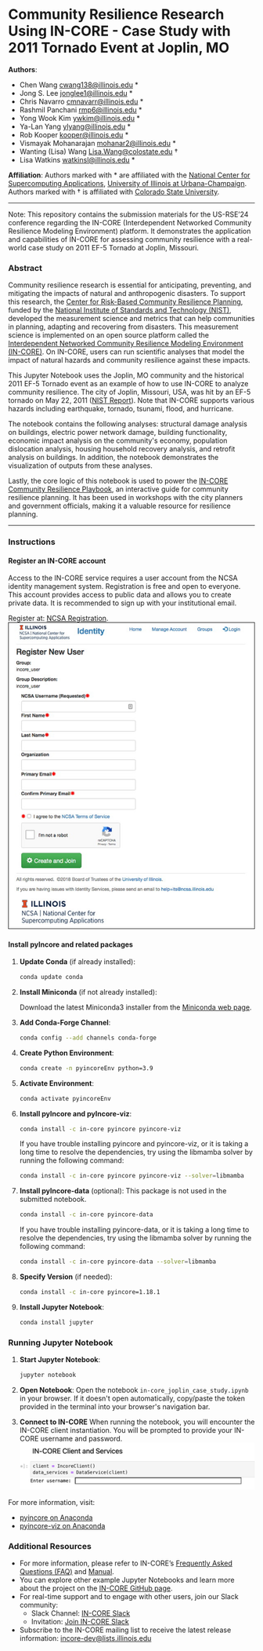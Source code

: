 # Community Resilience Research Using IN-CORE - Case Study with 2011 Tornado Event at Joplin, MO 

**Authors**:

- Chen Wang <cwang138@illinois.edu> *
- Jong S. Lee <jonglee1@illinois.edu> *
- Chris Navarro <cmnavarr@illinois.edu> *
- Rashmil Panchani <rmp6@illinois.edu> *
- Yong Wook Kim <ywkim@illinois.edu> *
- Ya-Lan Yang <ylyang@illinois.edu> *
- Rob Kooper <kooper@illinois.edu> *
- Vismayak Mohanarajan <mohanar2@illinois.edu> *
- Wanting (Lisa) Wang <Lisa.Wang@colostate.edu> †
- Lisa Watkins <watkinsl@illinois.edu> *

**Affiliation**:
Authors marked with * are affiliated with the [National Center for Supercomputing Applications](https://www.ncsa.illinois.edu/), [University of Illinois at Urbana-Champaign](https://illinois.edu/).
Authors marked with † is affiliated with [Colorado State University](https://www.colostate.edu/).

---

Note: This repository contains the submission materials for the US-RSE’24 conference regarding the IN-CORE (Interdependent Networked Community Resilience Modeling Environment) platform. It demonstrates the application and capabilities of IN-CORE for assessing community resilience with a real-world case study on 2011 EF-5 Tornado at Joplin, Missouri.

### Abstract

Community resilience research is essential for anticipating, preventing, and mitigating the impacts of natural and anthropogenic disasters. To support this research, the [Center for Risk-Based Community Resilience Planning](http://resilience.colostate.edu/), funded by the [National Institute of Standards and Technology (NIST)](https://www.nist.gov/), developed the measurement science and metrics that can help communities in planning, adapting and recovering from disasters. This measurement science is implemented on an open source platform called the [Interdependent Networked Community Resilience Modeling Environment (IN-CORE)](https://incore.ncsa.illinois.edu/). On IN-CORE, users can run scientific analyses that model the impact of natural hazards and community resilience against these impacts.

This Jupyter Notebook uses the Joplin, MO community and the historical 2011 EF-5 Tornado event as an example of how to use IN-CORE to analyze community resilience. The city of Joplin, Missouri, USA, was hit by an EF-5 
tornado on May 22, 2011 ([NIST Report](https://nvlpubs.nist.gov/nistpubs/NCSTAR/NIST.NCSTAR.3.pdf)). Note that 
IN-CORE supports various hazards including earthquake, tornado, tsunami, flood, and hurricane.
 
The notebook contains the following analyses: structural damage analysis on buildings, electric power network damage, building functionality, economic impact analysis on the community's economy, population dislocation analysis, housing 
household recovery analysis, and retrofit analysis on buildings. In addition, the notebook demonstrates the visualization of outputs from these analyses.

Lastly, the core logic of this notebook is used to power the [IN-CORE Community Resilience Playbook](https://incore.ncsa.illinois.edu/playbook/joplin/), an interactive guide
for community resilience planning. It has been used in workshops with the city planners and government officials, making it a valuable resource for resilience planning.

---

### Instructions

#### Register an IN-CORE account

Access to the IN-CORE service requires a user account from the NCSA identity management system. Registration is free
and open to everyone. This account provides access to public data and allows you to create private data. It is
recommended to sign up with your institutional email. 

Register at: [NCSA Registration](https://identity.ncsa.illinois.edu/register/BSKC2UKQPU).
![register](./resource/register.jpg)

#### Install pyIncore and related packages

1. **Update Conda** (if already installed):
    ```sh
    conda update conda
    ```

2. **Install Miniconda** (if not already installed):

    Download the latest Miniconda3 installer from the [Miniconda web page](https://docs.conda.io/en/latest/miniconda.html).

3. **Add Conda-Forge Channel**:
    ```sh
    conda config --add channels conda-forge
    ```

4. **Create Python Environment**:
    ```sh
    conda create -n pyincoreEnv python=3.9
    ```

5. **Activate Environment**:
    ```sh
    conda activate pyincoreEnv
    ```

6. **Install pyIncore and pyIncore-viz**:
    ```sh
    conda install -c in-core pyincore pyincore-viz
    ```

   If you have trouble installing pyincore and pyincore-viz, or it is taking a long time to resolve the dependencies, try using the libmamba solver by running the following command:
    ```sh
    conda install -c in-core pyincore pyincore-viz --solver=libmamba
    ```

7. **Install pyIncore-data** (optional): This package is not used in the submitted notebook.
    ```sh
    conda install -c in-core pyincore-data
    ```
   If you have trouble installing pyincore-data, or it is taking a long time to resolve the dependencies, try using
   the libmamba solver by running the following command:
    ```sh
    conda install -c in-core pyincore-data --solver=libmamba
    ```

9. **Specify Version** (if needed):
    ```sh
    conda install -c in-core pyincore=1.18.1
    ```

10. **Install Jupyter Notebook**:
    ```sh
    conda install jupyter
    ```

### Running Jupyter Notebook

1. **Start Jupyter Notebook**:
    ```sh
    jupyter notebook
    ```

2. **Open Notebook**:
   Open the notebook `in-core_joplin_case_study.ipynb` in your browser. If it doesn't open automatically,
   copy/paste the token provided in the terminal into your browser's navigation bar.

3. **Connect to IN-CORE**
   When running the notebook, you will encounter the IN-CORE client instantiation. You will be prompted to provide your IN-CORE username and password.
![incore-client](./resource/incore-client.png)

For more information, visit:

- [pyincore on Anaconda](https://anaconda.org/IN-CORE/pyincore)
- [pyincore-viz on Anaconda](https://anaconda.org/IN-CORE/pyincore-viz)

### Additional Resources

- For more information, please refer to
  IN-CORE’s [Frequently Asked Questions (FAQ)](https://incore.ncsa.illinois.edu/doc/incore/faq.html)
  and [Manual](https://incore.ncsa.illinois.edu/doc/incore/index.html).
- You can explore other example Jupyter Notebooks and learn more about the project on
  the [IN-CORE GitHub page](https://github.com/IN-CORE).
- For real-time support and to engage with other users, join our Slack community:
    - Slack Channel: [IN-CORE Slack](https://in-core.slack.com/)
    - Invitation: [Join IN-CORE Slack](https://join.slack.com/t/in-core/shared_invite/zt-25zffgnae-h0v8uGjpSli1YYp0Ypr68Q)
- Subscribe to the IN-CORE mailing list to receive the latest release information: <incore-dev@lists.illinois.edu>
